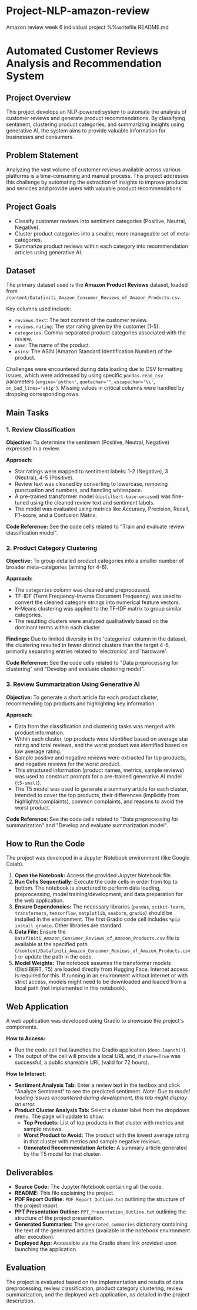 # Project-NLP-amazon-review
Amazon review week 6 individual project 
%%writefile README.md
# Automated Customer Reviews Analysis and Recommendation System

## Project Overview

This project develops an NLP-powered system to automate the analysis of customer reviews and generate product recommendations. By classifying sentiment, clustering product categories, and summarizing insights using generative AI, the system aims to provide valuable information for businesses and consumers.

## Problem Statement

Analyzing the vast volume of customer reviews available across various platforms is a time-consuming and manual process. This project addresses this challenge by automating the extraction of insights to improve products and services and provide users with valuable product recommendations.

## Project Goals

- Classify customer reviews into sentiment categories (Positive, Neutral, Negative).
- Cluster product categories into a smaller, more manageable set of meta-categories.
- Summarize product reviews within each category into recommendation articles using generative AI.

## Dataset

The primary dataset used is the **Amazon Product Reviews** dataset, loaded from `/content/Datafiniti_Amazon_Consumer_Reviews_of_Amazon_Products.csv`.

Key columns used include:
- `reviews.text`: The text content of the customer review.
- `reviews.rating`: The star rating given by the customer (1-5).
- `categories`: Comma-separated product categories associated with the review.
- `name`: The name of the product.
- `asins`: The ASIN (Amazon Standard Identification Number) of the product.

Challenges were encountered during data loading due to CSV formatting issues, which were addressed by using specific `pandas.read_csv` parameters (`engine='python'`, `quotechar='"`, `escapechar='\\'`, `on_bad_lines='skip'`). Missing values in critical columns were handled by dropping corresponding rows.

## Main Tasks

### 1. Review Classification

**Objective:** To determine the sentiment (Positive, Neutral, Negative) expressed in a review.

**Approach:**
- Star ratings were mapped to sentiment labels: 1-2 (Negative), 3 (Neutral), 4-5 (Positive).
- Review text was cleaned by converting to lowercase, removing punctuation and numbers, and handling whitespace.
- A pre-trained transformer model (`distilbert-base-uncased`) was fine-tuned using the cleaned review text and sentiment labels.
- The model was evaluated using metrics like Accuracy, Precision, Recall, F1-score, and a Confusion Matrix.

**Code Reference:** See the code cells related to "Train and evaluate review classification model".

### 2. Product Category Clustering

**Objective:** To group detailed product categories into a smaller number of broader meta-categories (aiming for 4-6).

**Approach:**
- The `categories` column was cleaned and preprocessed.
- TF-IDF (Term Frequency-Inverse Document Frequency) was used to convert the cleaned category strings into numerical feature vectors.
- K-Means clustering was applied to the TF-IDF matrix to group similar categories.
- The resulting clusters were analyzed qualitatively based on the dominant terms within each cluster.

**Findings:** Due to limited diversity in the 'categories' column in the dataset, the clustering resulted in fewer distinct clusters than the target 4-6, primarily separating entries related to 'electronics' and 'hardware'.

**Code Reference:** See the code cells related to "Data preprocessing for clustering" and "Develop and evaluate clustering model".

### 3. Review Summarization Using Generative AI

**Objective:** To generate a short article for each product cluster, recommending top products and highlighting key information.

**Approach:**
- Data from the classification and clustering tasks was merged with product information.
- Within each cluster, top products were identified based on average star rating and total reviews, and the worst product was identified based on low average rating.
- Sample positive and negative reviews were extracted for top products, and negative reviews for the worst product.
- This structured information (product names, metrics, sample reviews) was used to construct prompts for a pre-trained generative AI model (`t5-small`).
- The T5 model was used to generate a summary article for each cluster, intended to cover the top products, their differences (implicitly from highlights/complaints), common complaints, and reasons to avoid the worst product.

**Code Reference:** See the code cells related to "Data preprocessing for summarization" and "Develop and evaluate summarization model".

## How to Run the Code

The project was developed in a Jupyter Notebook environment (like Google Colab).

1.  **Open the Notebook:** Access the provided Jupyter Notebook file.
2.  **Run Cells Sequentially:** Execute the code cells in order from top to bottom. The notebook is structured to perform data loading, preprocessing, model training/development, and data preparation for the web application.
3.  **Ensure Dependencies:** The necessary libraries (`pandas`, `scikit-learn`, `transformers`, `tensorflow`, `matplotlib`, `seaborn`, `gradio`) should be installed in the environment. The first Gradio code cell includes `%pip install gradio`. Other libraries are standard.
4.  **Data File:** Ensure the `Datafiniti_Amazon_Consumer_Reviews_of_Amazon_Products.csv` file is available at the specified path (`/content/Datafiniti_Amazon_Consumer_Reviews_of_Amazon_Products.csv`) or update the path in the code.
5.  **Model Weights:** The notebook assumes the transformer models (DistilBERT, T5) are loaded directly from Hugging Face. Internet access is required for this. If running in an environment without internet or with strict access, models might need to be downloaded and loaded from a local path (not implemented in this notebook).

## Web Application

A web application was developed using Gradio to showcase the project's components.

**How to Access:**
- Run the code cell that launches the Gradio application (`demo.launch()`).
- The output of the cell will provide a local URL and, if `share=True` was successful, a public shareable URL (valid for 72 hours).

**How to Interact:**
- **Sentiment Analysis Tab:** Enter a review text in the textbox and click "Analyze Sentiment" to see the predicted sentiment. *Note: Due to model loading issues encountered during development, this tab might display an error.*
- **Product Cluster Analysis Tab:** Select a cluster label from the dropdown menu. The page will update to show:
    - **Top Products:** List of top products in that cluster with metrics and sample reviews.
    - **Worst Product to Avoid:** The product with the lowest average rating in that cluster with metrics and sample negative reviews.
    - **Generated Recommendation Article:** A summary article generated by the T5 model for that cluster.

## Deliverables

- **Source Code:** The Jupyter Notebook containing all the code.
- **README:** This file explaining the project.
- **PDF Report Outline:** `PDF_Report_Outline.txt` outlining the structure of the project report.
- **PPT Presentation Outline:** `PPT_Presentation_Outline.txt` outlining the structure of the project presentation.
- **Generated Summaries:** The `generated_summaries` dictionary containing the text of the generated articles (available in the notebook environment after execution).
- **Deployed App:** Accessible via the Gradio share link provided upon launching the application.

## Evaluation

The project is evaluated based on the implementation and results of data preprocessing, review classification, product category clustering, review summarization, and the deployed web application, as detailed in the project description.


